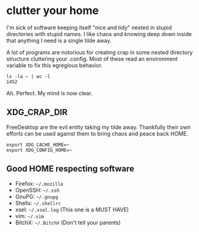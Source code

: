 # clutter your home

I'm sick of software keeping itself "nice and tidy" nested in stupid directories with stupid names. I like chaos and knowing deep down inside that anything I need is a single tilde away.

A lot of programs are notorious for creating crap in some nested directory structure cluttering your .config. Most of these read an environment variable to fix this egregious behavior.

```
ls -la ~ | wc -l
1452
```

Ah. Perfect. My mind is now clear.


## XDG_CRAP_DIR

FreeDesktop are the evil entity taking my tilde away. Thankfully their own efforts can be used against them to bring chaos and peace back HOME.

```
export XDG_CACHE_HOME=~
export XDG_CONFIG_HOME=~
```


## Good HOME respecting software

- Firefox: `~/.mozilla`
- OpenSSH: `~/.ssh`
- GnuPG:   `~/.gnupg`
- Shells:  `~/.shellrc`
- xsel:    `~/.xsel.log` (This one is a MUST HAVE)
- vim:     `~/.vim`
- BitchX:  `~/.BitchX` (Don't tell your parents)

